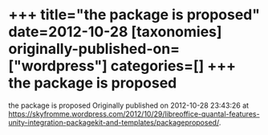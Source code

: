 +++
title="the package is proposed"
date=2012-10-28
[taxonomies]
originally-published-on=["wordpress"]
categories=[]
+++
the package is proposed
=======================

the package is proposed
Originally published on 2012-10-28 23:43:26 at https://skyfromme.wordpress.com/2012/10/29/libreoffice-quantal-features-unity-integration-packagekit-and-templates/packageproposed/.
